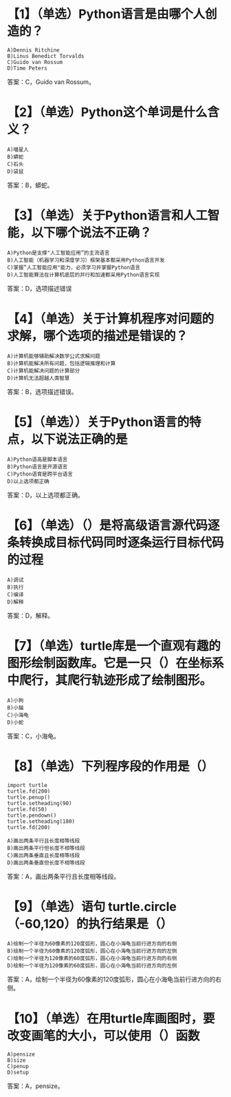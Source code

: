 # 【1】（单选）Python语言是由哪个人创造的？
```
A)Dennis Ritchine
B)Linus Benedict Torvalds
C)Guido van Rossum
D)Time Peters
```
答案：C，Guido van Rossum。
# 【2】（单选）Python这个单词是什么含义？
```
A)喵星人
B)蟒蛇
C)石头
D)袋鼠
```
答案：B，蟒蛇。
# 【3】（单选）关于Python语言和人工智能，以下哪个说法不正确？
```
A)Python是支撑"人工智能应用”的主流语言
B)人工智能（机器学习和深度学习）框架基本都采用Python语言开发
C)掌握”人工智能应用"能力，必须学习并掌握Python语言
D)人工智能算法在计算机底层的并行和加速都采用Python语言实现
```
答案：D，选项描述错误
# 【4】（单选）关于计算机程序对问题的求解，哪个选项的描述是错误的？
```
A)计算机能够辅助解决数学公式求解问题
B)计算机能解决所有问题，包括逻辑推理和计算
C)计算机能解决问题的计算部分
D)计算机无法超越人类智慧
```
答案：B，选项描述错误。
# 【5】（单选））关于Python语言的特点，以下说法正确的是
```
A)Python语高是脚本语言
B)Python语言是开源语言
C)Python语育是跨平台语言
D)以上选项都正确
```
答案：D，以上选项都正确。
# 【6】（单选）（）是将高级语言源代码逐条转换成目标代码同时逐条运行目标代码的过程
```
A)调试
B)执行
C)编译
D)解释
```
答案：D，解释。
# 【7】（单选）turtle库是一个直观有趣的图形绘制函数库。它是一只（）在坐标系中爬行，其爬行轨迹形成了绘制图形。
```
A)小狗
B)小猫
C)小海龟
D)小蛇
```
答案：C，小海龟。
# 【8】（单选）下列程序段的作用是（）
```python3
import turtle
turtle.fd(200)
turtle.penup()
turtle.setheading(90)
turtle.fd(50)
turtle.pendown()
turtle.setheading(180)
turtle.fd(200)
```
```
A)画出两条平行且长度相等线段
B)画出两条平行但长度不相等线段
C)画出两条垂直且长度相等线段
D)画出两条垂直但长度不相等线段
```
答案：A，画出两条平行且长度相等线段。
# 【9】（单选）语句 turtle.circle（-60,120）的执行结果是（）
```
A)绘制一个半径为60像素的120度弧形，圆心在小海龟当前行进方向的右侧
B)绘制一个半径为60像素的120度弧形，圆心在小海龟当前行进方向的左侧
C)绘制一个半径为120像素的60度弧形，圆心在小海龟当前行进方向的右侧
D)绘制一个半径为120像素的60度弧形，圆心在小海龟当前行进方向的左侧
```
答案：A，绘制一个半径为60像素的120度弧形，圆心在小海龟当前行进方向的右侧。
# 【10】（单选）在用turtle库画图时，要改变画笔的大小，可以使用（）函数
```
A)pensize
B)size
C)penup
D)setup
```
答案：A，pensize。